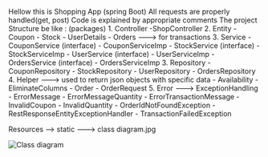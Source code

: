 Hellow this is Shopping App (spring Boot)
All requests are properly handled(get, post)
Code is explained by appropriate comments
The project Structure be like : (packages)
    1. Controller
        -ShopController
    2. Entity
        - Coupon
        - Stock
        - UserDetails
        - Orders  ---> for transactions
   3. Service
        - CouponService  (interface)
        - CouponServiceImp
        - StockService  (interface)
        - StockServiceImp
        - UserService    (interface)
        - UserServiceImp
        - OrdersService  (interface)
        - OrdersServiceImp
  3. Repository
        - CouponRepository
        - StockRepository
        - UserRepository
        - OrdersRepository
  4. Helper   ---> used to return json objects with specific data
        - Availability
        - EliminateColumns
        - Order
        - OrderRequest
  5. Error  ---> ExceptionHandling
        - ErrorMessage
        - ErrorMessageQuantity
        - ErrorTransactionMessage
        - InvalidCoupon
        - InvalidQuantity
        - OrderIdNotFoundException
        - RestResponseEntityExceptionHandler
        - TransactionFailedException

  Resources --> static ---> class diagram.jpg

![Class diagram](https://github.com/FarhanAli-81/ShoppingApp/assets/123290113/6d351f7f-65bc-447e-93c9-eca9cbaf2824)
